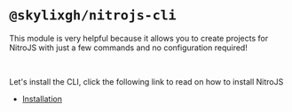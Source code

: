 # `@skylixgh/nitrojs-cli`
This module is very helpful because it allows you to create projects for NitroJS with just a few commands and no configuration required!

<br />

Let's install the CLI, click the following link to read on how to install NitroJS
-   [Installation](./Installation.md)
